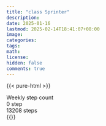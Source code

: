 ```yaml
---
title: "class Sprinter"
description: 
date: 2025-01-16
lastmod: 2025-02-14T18:41:07+08:00
image: 
categories: 
tags: 
math: 
license: 
hidden: false
comments: true
---
```

{{< pure-html >}}
<div class="chart-wrap vertical">
  <div class="title">Weekly step count</div>
  <div class="grid">
    <div class="bottom"> 0 step </div>
    <div class="bar" style="--bar-value:51%;" data-name="6699" title="02-08"></div>
    <div class="bar" style="--bar-value:52%;" data-name="6856" title="02-09"></div>
    <div class="bar" style="--bar-value:81%;" data-name="10695" title="02-10"></div>
    <div class="bar" style="--bar-value:100%;" data-name="13208" title="02-11"></div>
    <div class="bar" style="--bar-value:57%;" data-name="7538" title="02-12"></div>
    <div class="bar" style="--bar-value:51%;" data-name="6727" title="02-13"></div>
    <div class="bar" style="--bar-value:0%;" data-name="0" title="02-14"></div>
<div class="top"> 13208 steps </div>
  </div>
</div>
{{</ pure-html >}}